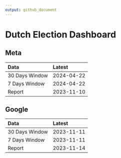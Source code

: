 ```yaml
---
output: github_document
---
```


# Dutch Election Dashboard



## Meta


|Data           |Latest     |
|:--------------|:----------|
|30 Days Window |2024-04-22 |
|7 Days Window  |2024-04-22 |
|Report         |2023-11-10 |

## Google


|Data           |Latest     |
|:--------------|:----------|
|30 Days Window |2023-11-11 |
|7 Days Window  |2023-11-11 |
|Report         |2023-11-14 |
